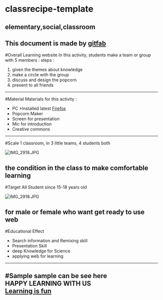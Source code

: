 # classrecipe-template
## elementary,social,classroom
This document is made by [gitfab](http://gitfab.org)
---
#Overall
Learning website 
In this activity, students make a team or group with 5 members : 
steps :
1. given the themes about knowledge 
2. make a circle with the group 
3. discuss and design the popcorn
4. present to all friends


---
#Material
Materials for this activity :
* PC *Installed latest [Firefox](http://www.mozilla.org/en-US/firefox/)
* Popcorn Maker
* Screen for presentation
* Mic for introduction
* Creative commons
---
#Scale
1 classroom, in 3 little teams, 4 students both 


![IMG_2918.JPG](http://ictwatch.com/internetsehat/wp-content/uploads/2009/08/lab-a-01.jpg)

the condition in the class to make comfortable learning
---
#Target
All Student since 15-18 years old 


![IMG_2918.JPG](http://blog.unud.ac.id/adisetiawan/files/2012/10/learning-management-systems.jpg)

for male or female who want get ready to use web
---
#Educational Effect
* Search information and Remixing skill
* Presentation Skill
* deep Knowledge for Science 
* applying web for learning 

---
#Sample 
sample can be see here<br>
 HAPPY LEARNING WITH US <br>
[Learning is fun ](https://nursucifitriyani.makes.org/popcorn/1mr7)
---
